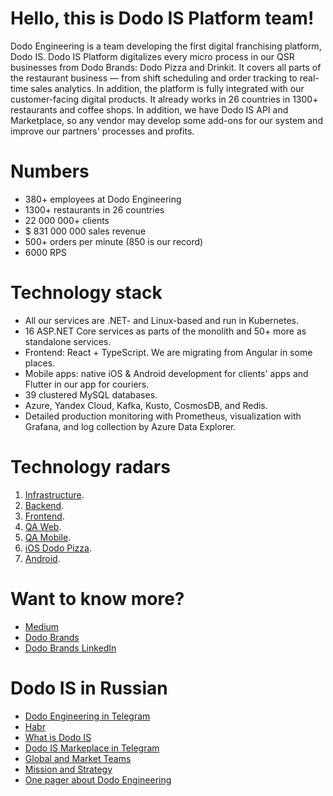 # Hello, this is Dodo IS Platform team!

Dodo Engineering is a team developing the first digital franchising platform, Dodo IS. Dodo IS Platform digitalizes every micro process in our QSR businesses from Dodo Brands: Dodo Pizza and Drinkit. It covers all parts of the restaurant business — from shift scheduling and order tracking to real-time sales analytics. In addition, the platform is fully integrated with our customer-facing digital products. It already works in 26 countries in 1300+ restaurants and coffee shops. In addition, we have Dodo IS API and Marketplace, so any vendor may develop some add-ons for our system and improve our partners' processes and profits.


# Numbers

* 380+ employees at Dodo Engineering
* 1300+ restaurants in 26 countries
* 22 000 000+ clients
* $ 831 000 000 sales revenue
* 500+ orders per minute (850 is our record)
* 6000 RPS

# Technology stack

* All our services are .NET- and Linux-based and run in Kubernetes.
* 16 ASP.NET Core services as parts of the monolith and 50+ more as standalone services.
* Frontend: React + TypeScript. We are migrating from Angular in some places.
* Mobile apps: native iOS & Android development for clients' apps and Flutter in our app for couriers.
* 39 clustered MySQL databases.
* Azure, Yandex Cloud, Kafka, Kusto, CosmosDB, and Redis.
* Detailed production monitoring with Prometheus, visualization with Grafana, and log collection by Azure Data Explorer.

# Technology radars

1. [Infrastructure](https://radar.thoughtworks.com/?documentId=https%3A%2F%2Fdocs.google.com%2Fspreadsheets%2Fd%2Fe%2F2PACX-1vTW4e6oIHmIT6McKj5b856R8n4zoQL8AkBgzEXTa9BXSdM2dySgO_OvhQiyBX4B0A%2Fpub%3Fgid%3D55243747%26single%3Dtrue%26output%3Dcsv%26format%3D%2FDodo+Engineering+-+Infra+Platform+-+Feb+2023.csv).
2. [Backend](https://radar.thoughtworks.com/?documentId=https%3A%2F%2Fdocs.google.com%2Fspreadsheets%2Fd%2Fe%2F2PACX-1vRJq9wMTAL7IWulP81qOyuAughwJ9NLMZy_jH4UibjVJF83rM_XdqdSTGWvIfvGS1PYV85LW5BVVUlv%2Fpub%3Fgid%3D1655424610%26single%3Dtrue%26output%3Dcsv%26format%3D%2FDodo+Engineering+Backend.csv).
3. [Frontend](https://radar.thoughtworks.com/?documentId=https%3A%2F%2Fdocs.google.com%2Fspreadsheets%2Fd%2F1GG9XoZCXrlYFYmQcPaxZAxPZw_-VP-wEto-uqTAAmfM%2Fedit%3Fusp%3Dsharing&sheetName=Jan%202024).
8. [QA Web](https://radar.thoughtworks.com/?documentId=https%3A%2F%2Fdocs.google.com%2Fspreadsheets%2Fd%2Fe%2F2PACX-1vS-dxShp84tLZVJmfJIt1XDEPqpimndp7GnhpAOTkFE2Br_aj4ygz5A1Pd_ne5b9ct9JMi7jUNmdNV-%2Fpub%3Fgid%3D1922033169%26single%3Dtrue%26output%3Dcsv%26format%3D%2FDodo+Engineering+-+QA+Web+-+March+2023.csv).
9. [QA Mobile](https://radar.thoughtworks.com/?documentId=https%3A%2F%2Fdocs.google.com%2Fspreadsheets%2Fd%2Fe%2F2PACX-1vRhhv36dMgQWyL24qt9NTmoh3guKjGUK9AawBw85N_MOe1trvSmZQeU99QJglm1Do__Lac8cEYzItnI%2Fpub%3Foutput%3Dcsv%26format%3D%2FDodo+Engineering+-+QA+mobile+-+2023.csv).
10. [iOS Dodo Pizza](https://radar.thoughtworks.com/?documentId=https%3A%2F%2Fdocs.google.com%2Fspreadsheets%2Fd%2Fe%2F2PACX-1vSNCJEF7o6lYiu7z9WIdLqEyyoW6V94_50wyK5AWP9uW0oA3w4jKaU__jy3fyhOeGdZI2yiSL6VwjL3%2Fpub%3Fgid%3D0%26single%3Dtrue%26output%3Dcsv%26format%3D%2FDodo+Engineering+-+Dodo+Pizza+iOS+-+March+2023.csv).
11. [Android](https://radar.thoughtworks.com/?documentId=https%3A%2F%2Fdocs.google.com%2Fspreadsheets%2Fd%2Fe%2F2PACX-1vRIJRCLRWKilMgx5rypHoCwGlUOpB79v4-oPPdSvNNSPkkgVao2uja2O4j1eEWqeUn34Ri0rzaNgut3%2Fpub%3Fgid%3D892813566%26single%3Dtrue%26output%3Dcsv%26format%3D%2FDodo+Engineering+Android.csv).

# Want to know more?

* [Medium](https://medium.com/dodoengineering)
* [Dodo Brands](https://dodobrands.io/ru//)
* [Dodo Brands LinkedIn](https://www.linkedin.com/company/dodobrands/)

# Dodo IS in Russian

* [Dodo Engineering in Telegram](https://t.me/dododev)
* [Habr](https://habr.com/ru/companies/dododev/articles/) 
* [What is Dodo IS](https://habr.com/ru/company/dododev/blog/506136/)
* [Dodo IS Markeplace in Telegram](https://t.me/dodo_is_marketplace)
* [Global and Market Teams](https://habr.com/ru/company/dododev/blog/666028/)
* [Mission and Strategy](https://github.com/dodopizza/RTFM/blob/master/docs/our-mission.md)
* [One pager about Dodo Engineering](https://dodoengineering.ru) 
